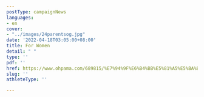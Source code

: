 ```yaml
---
postType: campaignNews
languages:
- en
cover:
- "../images/24parentsog.jpg"
date: '2022-04-18T03:05:00+08:00'
title: For Women
detail: " "
type: ''
pdf: ''
href: https://www.ohpama.com/689815/%E7%94%9F%E6%B4%BB%E5%81%A5%E5%BA%B7/%E5%81%A5%E5%BA%B7%E7%99%BE%E7%A7%91/%e9%bc%bb%e5%92%bd%e7%99%8c-%e6%97%a9%e6%9c%9f%e7%af%a9%e6%9f%a5/
slug: ''
athleteType: ''

---
```

